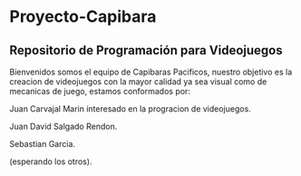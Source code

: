 # Proyecto-Capibara
## Repositorio de Programación para Videojuegos

Bienvenidos somos el equipo de Capibaras Pacificos, nuestro objetivo es la creacion de videojuegos con la mayor calidad ya sea visual como de mecanicas de juego, estamos conformados por:

Juan Carvajal Marin interesado en la progracion de videojuegos.

Juan David Salgado Rendon.

Sebastian Garcia.

(esperando los otros).

